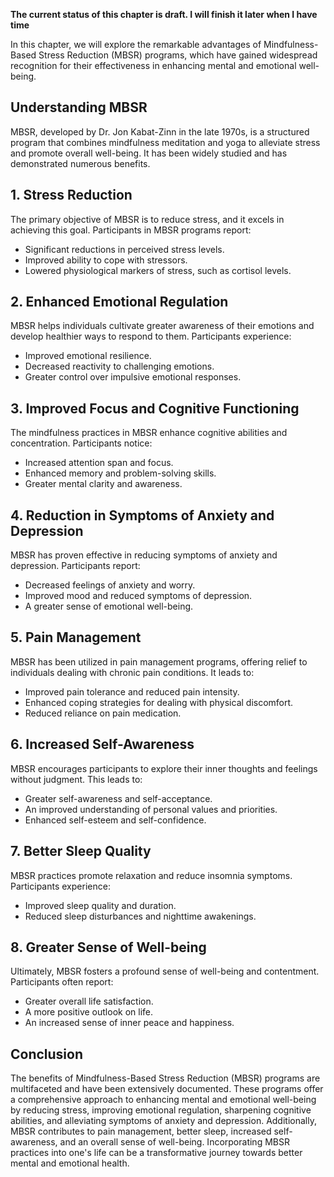 **The current status of this chapter is draft. I will finish it later when I have time**

In this chapter, we will explore the remarkable advantages of Mindfulness-Based Stress Reduction (MBSR) programs, which have gained widespread recognition for their effectiveness in enhancing mental and emotional well-being.

**Understanding MBSR**
----------------------

MBSR, developed by Dr. Jon Kabat-Zinn in the late 1970s, is a structured program that combines mindfulness meditation and yoga to alleviate stress and promote overall well-being. It has been widely studied and has demonstrated numerous benefits.

**1. Stress Reduction**
-----------------------

The primary objective of MBSR is to reduce stress, and it excels in achieving this goal. Participants in MBSR programs report:

* Significant reductions in perceived stress levels.
* Improved ability to cope with stressors.
* Lowered physiological markers of stress, such as cortisol levels.

**2. Enhanced Emotional Regulation**
------------------------------------

MBSR helps individuals cultivate greater awareness of their emotions and develop healthier ways to respond to them. Participants experience:

* Improved emotional resilience.
* Decreased reactivity to challenging emotions.
* Greater control over impulsive emotional responses.

**3. Improved Focus and Cognitive Functioning**
-----------------------------------------------

The mindfulness practices in MBSR enhance cognitive abilities and concentration. Participants notice:

* Increased attention span and focus.
* Enhanced memory and problem-solving skills.
* Greater mental clarity and awareness.

**4. Reduction in Symptoms of Anxiety and Depression**
------------------------------------------------------

MBSR has proven effective in reducing symptoms of anxiety and depression. Participants report:

* Decreased feelings of anxiety and worry.
* Improved mood and reduced symptoms of depression.
* A greater sense of emotional well-being.

**5. Pain Management**
----------------------

MBSR has been utilized in pain management programs, offering relief to individuals dealing with chronic pain conditions. It leads to:

* Improved pain tolerance and reduced pain intensity.
* Enhanced coping strategies for dealing with physical discomfort.
* Reduced reliance on pain medication.

**6. Increased Self-Awareness**
-------------------------------

MBSR encourages participants to explore their inner thoughts and feelings without judgment. This leads to:

* Greater self-awareness and self-acceptance.
* An improved understanding of personal values and priorities.
* Enhanced self-esteem and self-confidence.

**7. Better Sleep Quality**
---------------------------

MBSR practices promote relaxation and reduce insomnia symptoms. Participants experience:

* Improved sleep quality and duration.
* Reduced sleep disturbances and nighttime awakenings.

**8. Greater Sense of Well-being**
----------------------------------

Ultimately, MBSR fosters a profound sense of well-being and contentment. Participants often report:

* Greater overall life satisfaction.
* A more positive outlook on life.
* An increased sense of inner peace and happiness.

**Conclusion**
--------------

The benefits of Mindfulness-Based Stress Reduction (MBSR) programs are multifaceted and have been extensively documented. These programs offer a comprehensive approach to enhancing mental and emotional well-being by reducing stress, improving emotional regulation, sharpening cognitive abilities, and alleviating symptoms of anxiety and depression. Additionally, MBSR contributes to pain management, better sleep, increased self-awareness, and an overall sense of well-being. Incorporating MBSR practices into one's life can be a transformative journey towards better mental and emotional health.
